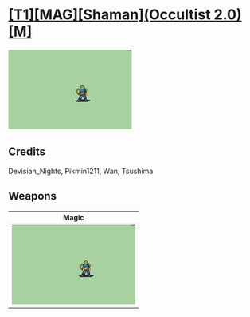 # [\[T1\]\[MAG\]\[Shaman\]\(Occultist 2.0\)\[M\]](./%5BT1%5D%5BMAG%5D%5BShaman%5D(Occultist%202.0)%5BM%5D)

<img src="./6.%20Magic/Magic_000.png" alt="[T1][MAG][Shaman](Occultist 2.0)[M] standing" />

## Credits

Devisian_Nights, Pikmin1211, Wan, Tsushima

## Weapons


|Magic |
|  :---: |
| <img alt="Magic animation" src="./6.%20Magic/Magic.gif" /> |
